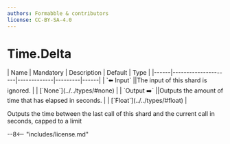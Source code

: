 ```yaml
---
authors: Formabble & contributors
license: CC-BY-SA-4.0
---
```



# Time.Delta

<div class="sh-parameters" markdown="1">
| Name | Mandatory | Description | Default | Type |
|------|---------------------|-------------|---------|------|
| `⬅️ Input` ||The input of this shard is ignored. | | [`None`](../../types/#none) |
| `Output ➡️` ||Outputs the amount of time that has elapsed in seconds. | | [`Float`](../../types/#float) |

</div>

Outputs the time between the last call of this shard and the current call in seconds, capped to a limit

--8<-- "includes/license.md"

